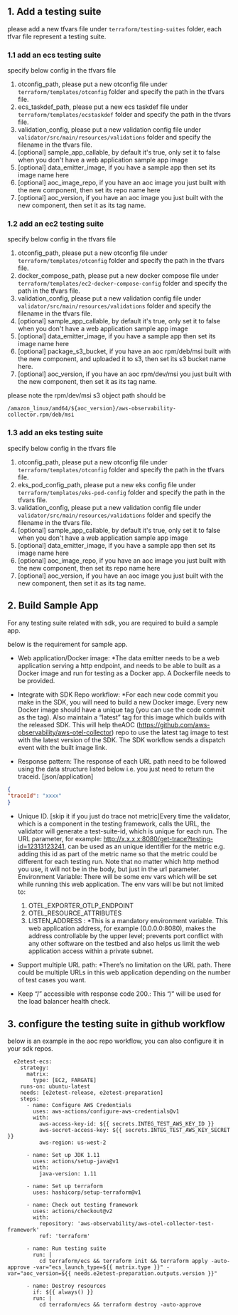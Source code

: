 ## 1. Add a testing suite

please add a new tfvars file under `terraform/testing-suites` folder, each tfvar file represent a testing suite.

### 1.1 add an ecs testing suite

specify below config in the tfvars file
1. otconfig_path, please put a new otconfig file under `terraform/templates/otconfig` folder and specify the path in the tfvars file.
2. ecs_taskdef_path, please put a new ecs taskdef file under `terraform/templates/ecstaskdef` folder and specify the path in the tfvars file.
3. validation_config, please put a new validation config file under `validator/src/main/resources/validations` folder and specify the filename in the tfvars file.
4. [optional] sample_app_callable, by default it's true, only set it to false when you don't have a web application sample app image
5. [optional] data_emitter_image, if you have a sample app then set its image name here
6. [optional] aoc_image_repo, if you have an aoc image you just built with the new component, then set its repo name here
7. [optional] aoc_version, if you have an aoc image you just built with the new component, then set it as its tag name.

### 1.2 add an ec2 testing suite

specify below config in the tfvars file
1. otconfig_path, please put a new otconfig file under `terraform/templates/otconfig` folder and specify the path in the tfvars file.
2. docker_compose_path, please put a new docker compose file under `terraform/templates/ec2-docker-compose-config` folder and specify the path in the tfvars file.
3. validation_config, please put a new validation config file under `validator/src/main/resources/validations` folder and specify the filename in the tfvars file.
4. [optional] sample_app_callable, by default it's true, only set it to false when you don't have a web application sample app image
5. [optional] data_emitter_image, if you have a sample app then set its image name here
6. [optional] package_s3_bucket, if you have an aoc rpm/deb/msi built with the new component, and uploaded it to s3, then set its s3 bucket name here.
7. [optional] aoc_version, if you have an aoc rpm/dev/msi you just built with the new component, then set it as its tag name.

please note the rpm/dev/msi s3 object path should be 

```shell
/amazon_linux/amd64/${aoc_version}/aws-observability-collector.rpm/deb/msi
```

### 1.3 add an eks testing suite

specify below config in the tfvars file
1. otconfig_path, please put a new otconfig file under `terraform/templates/otconfig` folder and specify the path in the tfvars file.
2. eks_pod_config_path, please put a new eks config file under `terraform/templates/eks-pod-config` folder and specify the path in the tfvars file.
3. validation_config, please put a new validation config file under `validator/src/main/resources/validations` folder and specify the filename in the tfvars file.
4. [optional] sample_app_callable, by default it's true, only set it to false when you don't have a web application sample app image
5. [optional] data_emitter_image, if you have a sample app then set its image name here
6. [optional] aoc_image_repo, if you have an aoc image you just built with the new component, then set its repo name here
7. [optional] aoc_version, if you have an aoc image you just built with the new component, then set it as its tag name.

## 2. Build Sample App

For any testing suite related with sdk, you are required to build a sample app. 

below is the requirement for sample app.

* Web application/Docker image: *The data emitter needs to be a web application serving a http endpoint, and needs to be able to built as a Docker image and run for testing as a Docker app. A Dockerfile needs to be provided.

* Integrate with SDK Repo workflow: *For each new code commit you make in the SDK, you will need to build a new Docker image. Every new Docker image should have a unique tag (you can use the code commit as the tag). Also maintain a “latest” tag for this image which builds with the released SDK. This will help theAOC (https://github.com/aws-observability/aws-otel-collector) repo to use the latest tag image to test with the latest version of the SDK. The SDK workflow sends a dispatch event with the built image link.

* Response pattern: The response of each URL path need to be followed using the data structure listed below i.e. you just need to return the traceid. [json/application]
```json
{
"traceId": "xxxx"
}
```

* Unique ID. [skip it if you just do trace not metric]Every time the validator, which is a component in the testing framework, calls the URL, the validator will generate a test-suite-id, which is unique for each run. The URL parameter, for example: http://x.x.x.x:8080/get-trace?testing-id=12313123241, can be used as an unique identifier for the metric e.g. adding this id as part of the metric name so that the metric could be different for each testing run. Note that no matter which http method you use, it will not be in the body, but just in the url parameter.
Environment Variable: There will be some env vars which will be set while running this web application. The env vars will be but not limited to:
    1. OTEL_EXPORTER_OTLP_ENDPOINT
    2. OTEL_RESOURCE_ATTRIBUTES
    3. LISTEN_ADDRESS : *This is a mandatory environment variable. This web application address, for example (0.0.0.0:8080), makes the address controllable by the upper level; prevents port conflict with any other software on the testbed and also helps us limit the web application access within a private subnet.
    
* Support multiple URL path: *There’s no limitation on the URL path. There could be multiple URLs in this web application depending on the number of test cases you want.

* Keep “/” accessible with response code 200.: This “/” will be used for the load balancer health check.

## 3. configure the testing suite in github workflow

below is an example in the aoc repo workflow, you can also configure it in your sdk repos.

```shell
  e2etest-ecs:
    strategy:
      matrix:
        type: [EC2, FARGATE]
    runs-on: ubuntu-latest
    needs: [e2etest-release, e2etest-preparation]
    steps:
      - name: Configure AWS Credentials
        uses: aws-actions/configure-aws-credentials@v1
        with:
          aws-access-key-id: ${{ secrets.INTEG_TEST_AWS_KEY_ID }}
          aws-secret-access-key: ${{ secrets.INTEG_TEST_AWS_KEY_SECRET }}
          aws-region: us-west-2
          
      - name: Set up JDK 1.11
        uses: actions/setup-java@v1
        with:
          java-version: 1.11
      
      - name: Set up terraform
        uses: hashicorp/setup-terraform@v1
      
      - name: Check out testing framework
        uses: actions/checkout@v2
        with:
          repository: 'aws-observability/aws-otel-collector-test-framework'
          ref: 'terraform'

      - name: Run testing suite
        run: |
          cd terraform/ecs && terraform init && terraform apply -auto-approve -var="ecs_launch_type=${{ matrix.type }}" -var="aoc_version=${{ needs.e2etest-preparation.outputs.version }}"
          
      - name: Destroy resources
        if: ${{ always() }}
        run: |
          cd terraform/ecs && terraform destroy -auto-approve 
```
